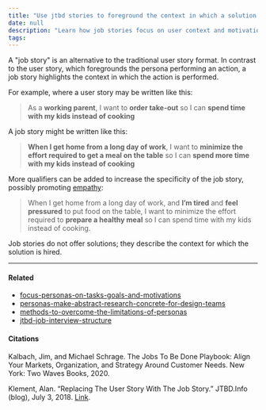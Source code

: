 ```yaml
---
title: "Use jtbd stories to foreground the context in which a solution is required"
date: null
description: "Learn how job stories focus on user context and motivations to improve product design, offering a clear alternative to traditional user stories by highlighting real user needs and situations."
tags:
---
```


A "job story" is an alternative to the traditional user story format. In contrast to the user story, which foregrounds the persona performing an action, a job story highlights the context in which the action is performed.

For example, where a user story may be written like this:

> As a **working parent**, I want to **order take-out** so I can **spend time with my kids instead of cooking**

A job story might be written like this:

> **When I get home from a long day of work**, I want to **minimize the effort required to get a meal on the table** so I can **spend more time with my kids instead of cooking**

More qualifiers can be added to increase the specificity of the job story, possibly promoting [empathy](https://publish.obsidian.md/mobydiction/notes/Different+forms+of+empathy):

> When I get home from a long day of work, and **I’m tired** and **feel pressured** to put food on the table, I want to minimize the effort required to **prepare a healthy meal** so I can spend time with my kids instead of cooking.

Job stories do not offer solutions; they describe the context for which the solution is hired.

---

#### Related

- [focus-personas-on-tasks-goals-and-motivations]()
- [personas-make-abstract-research-concrete-for-design-teams]()
- [methods-to-overcome-the-limitations-of-personas]()
- [jtbd-job-interview-structure]()

#### Citations

Kalbach, Jim, and Michael Schrage. The Jobs To Be Done Playbook: Align Your Markets, Organization, and Strategy Around Customer Needs. New York: Two Waves Books, 2020.

Klement, Alan. “Replacing The User Story With The Job Story.” JTBD.Info (blog), July 3, 2018. [Link](https://jtbd.info/replacing-the-user-story-with-the-job-story-af7cdee10c27).
